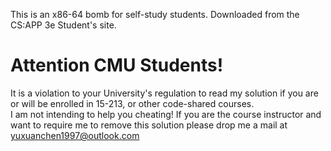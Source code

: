 This is an x86-64 bomb for self-study students. 
Downloaded from the CS:APP 3e Student's site.  

# Attention CMU Students!

It is a violation to your University's regulation to read my solution if you are or will be enrolled in 15-213, or other code-shared courses.  
I am not intending to help you cheating! If you are the course instructor and want to require me to remove this solution please drop me a mail at yuxuanchen1997@outlook.com  
